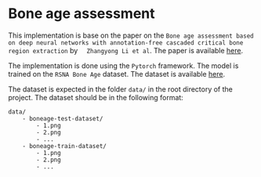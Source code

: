 # Bone age assessment

This implementation is base on the paper on the `Bone age assessment based on deep neural networks with annotation-free cascaded critical bone region extraction` by `	Zhangyong Li et al`. The paper is available [here](https://www.frontiersin.org/articles/10.3389/frai.2023.1142895/full).

The implementation is done using the `Pytorch` framework. The model is trained on the `RSNA Bone Age` dataset. The dataset is available [here](https://www.kaggle.com/kmader/rsna-bone-age).

The dataset is expected in the folder `data/` in the root directory of the project. The dataset should be in the following format:

```
data/
    - boneage-test-dataset/
        - 1.png
        - 2.png
        - ...
    - boneage-train-dataset/
        - 1.png
        - 2.png
        - ...
```